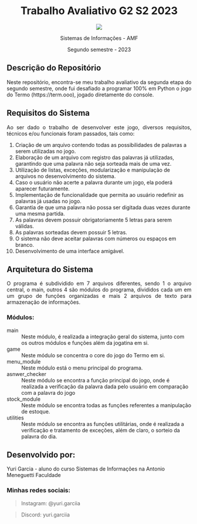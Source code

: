 # <h1 align="center"> **Trabalho Avaliativo G2 S2 2023** </h1>

<p align="center">
  <img src="https://s3.dualstack.us-east-2.amazonaws.com/pythondotorg-assets/media/community/logos/python-logo-only.png">
</p>



<p align="center">
  Sistemas de Informações - AMF
</p>
<p align="center">
  Segundo semestre - 2023
</p>

## **Descrição do Repositório**
<p align="justify"> Neste repositório, encontra-se meu trabalho avaliativo da segunda etapa do segundo semestre, onde fui desafiado a programar 100% em Python o jogo do Termo (https://term.ooo), jogado diretamente do console. </p


## <h2>**Requisitos do Sistema** </h2>
<p align="justify">  Ao ser dado o trabalho de desenvolver este jogo, diversos requisitos, técnicos e/ou funcionais foram passados, tais como: </p>
<ol>
<li>Criação de um arquivo contendo todas as possibilidades de palavras a serem utilizadas no
jogo.</li>
<li>Elaboração de um arquivo com registro das palavras já utilizadas, garantindo que uma
palavra não seja sorteada mais de uma vez.</li>
<li>Utilização de listas, exceções, modularização e manipulação de arquivos no
desenvolvimento do sistema.</li>
<li>Caso o usuário não acerte a palavra durante um jogo, ela poderá aparecer futuramente.</li>
<li>Implementação de funcionalidade que permita ao usuário redefinir as palavras já usadas no
jogo.</li>
<li>Garantia de que uma palavra não possa ser digitada duas vezes durante uma mesma partida.</li>
<li>As palavras devem possuir obrigatoriamente 5 letras para serem válidas.</li>
<li>As palavras sorteadas devem possuir 5 letras.</li>
<li>O sistema não deve aceitar palavras com números ou espaços em branco.</li>
<li>Desenvolvimento de uma interface amigável.</li>
</ol>

<h2> Arquitetura do Sistema </h2>
<p align="justify"> O programa é subdividido em 7 arquivos diferentes, sendo 1 o arquivo central, o main, outros 4 são módulos do programa, divididos cada um em um grupo de funções organizadas e mais 2 arquivos de texto para armazenação de informações.</p>
<h3>Módulos: </h3>
<dl>
  <dt>main</dt>
  <dd>Neste módulo, é realizada a integração geral do sistema, junto com os outros módulos e funções além da jogatina em si.</dd>
  <dt>game</dt>
    <dd>Neste módulo se concentra o core do jogo do Termo em si.</dd>
  <dt>menu_module</dt>
    <dd>Neste módulo está o menu principal do programa.</dd>
  <dt>asnwer_checker</dt>
    <dd>Neste módulo se encontra a função principal do jogo, onde é realizada a verificação da palavra dada pelo usuário em comparação com a palavra do jogo</dd>
  <dt>stock_module</dt>
    <dd>Neste módulo se encontra todas as funções referentes a manipulação de estoque.</dd>
  <dt>utilities</dt>
    <dd>Neste módulo se encontra as funções utilitárias, onde é realizada a verificação e tratamento de exceções, além de claro, o sorteio da palavra do dia.</dd>
</dl>



<h2 align="left"> Desenvolvido por:</h2>
Yuri Garcia  - aluno do curso Sistemas de Informações na Antonio Meneguetti Faculdade
<h3>Minhas redes sociais:</h3>

> Instagram: @yuri.garciia


> Discord: yuri.garciia
